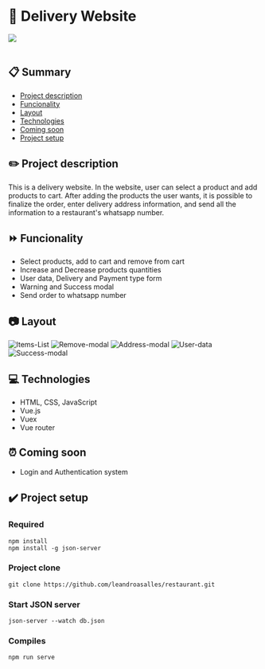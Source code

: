 # 🍔 Delivery Website 
<img src='https://img.shields.io/badge/Status-In%20improvement-green'>
<br><br>

## 📋 Summary

- <a href="#project-description">Project description</a>
- <a href="#funcionality">Funcionality</a>
- <a href="#Layout">Layout</a>
- <a href="#Technologies">Technologies</a>
- <a href="#Coming-soon">Coming soon</a>
- <a href="#Project-setup">Project setup</a>


<h2 id='project-description'>✏️ Project description</h2>

This is a delivery website. 
In the website, user can select a product and add products to cart.
After adding the products the user wants, it is possible to finalize the order, enter delivery address information, and send all the information to a restaurant's whatsapp number.


<h2 id='Funcionality'>⏩ Funcionality</h2>

- Select products, add to cart and remove from cart
- Increase and Decrease products quantities
- User data, Delivery and Payment type form
- Warning and Success modal
- Send order to whatsapp number

<h2 id='Layout'>📷 Layout</h2>

![Items-List](https://github.com/leandroasalles/restaurant/assets/88564927/2ca8ec1b-4dfc-49f9-8b5e-f9d207e4d315)
![Remove-modal](https://github.com/leandroasalles/restaurant/assets/88564927/c20c4ee2-ec7f-407a-805a-43806169e2e8)
![Address-modal](https://github.com/leandroasalles/restaurant/assets/88564927/2e4a3dc5-d074-4292-9270-03fe6a69b447)
![User-data](https://github.com/leandroasalles/restaurant/assets/88564927/676a915c-308a-4e8f-9182-f38ae40bb724)
![Success-modal](https://github.com/leandroasalles/restaurant/assets/88564927/c503b478-4dfd-4a5f-8f47-1ebb5e6211a4)

<h2 id='Technologies'>💻 Technologies</h2>

- HTML, CSS, JavaScript
- Vue.js
- Vuex
- Vue router

<h2 id='Coming-soon'>⏰ Coming soon</h2>

- Login and Authentication system

<h2 id='Project-setup'>✔️ Project setup</h2>

### Required
```
npm install
npm install -g json-server
```

### Project clone
```
git clone https://github.com/leandroasalles/restaurant.git
```
### Start JSON server
```
json-server --watch db.json
```
### Compiles
```
npm run serve
```

